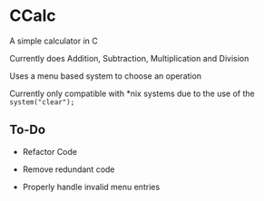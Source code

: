 # CCalc
A simple calculator in C

Currently does Addition, Subtraction, Multiplication and Division

Uses a menu based system to choose an operation

Currently only compatible with *nix systems due to the use of the ``system("clear");``

## To-Do

- Refactor Code

- Remove redundant code

- Properly handle invalid menu entries
